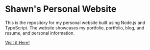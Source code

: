 # Shawn's Personal Website

This is the repository for my personal website built using Node.js and TypeScript. The website showcases my portfolio, portfolio, blog, and resume, and personal information.


[Visit it Here!](shawns-site.vercel.app)
